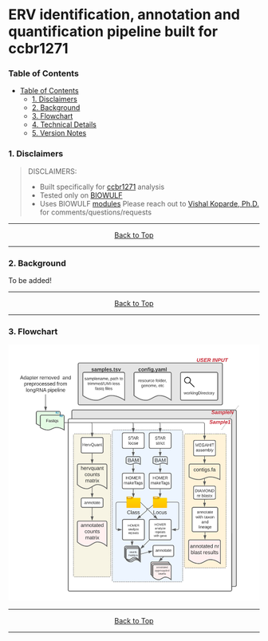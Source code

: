 # ERV identification, annotation and quantification pipeline built for ccbr1271

### Table of Contents

- [Table of Contents](#table-of-contents)
  - [1. Disclaimers](#1-disclaimers)
  - [2. Background](#2-background)
  - [3. Flowchart](#3-flowchart)
  - [4. Technical Details](#4-technical-details)
  - [5. Version Notes](https://github.com/CCBR/RENEE/blob/main/CHANGELOG.md)

### 1. Disclaimers

> DISCLAIMERS:
>
> - Built specifically for [ccbr1271](https://abcs-amp.nih.gov/project/2487/view/) analysis
> - Tested only on [BIOWULF](https://hpc.nih.gov/)
> - Uses BIOWULF [modules](https://hpc.nih.gov/apps/modules.html)
>   Please reach out to [Vishal Koparde, Ph.D.](mailto:vishal.koparde@nih.gov) for comments/questions/requests

<hr>
<p align="center">
	<a href="#renee---rna-sequencing-analysis-pipeline">Back to Top</a>
</p>
<hr>

### 2. Background

To be added!

<hr>
<p align="center">
	<a href="#renee---rna-sequencing-analysis-pipeline">Back to Top</a>
</p>
<hr>

### 3. Flowchart

![Flowchart](./docs/assets/images/ccbr1271_ERV_pipeline.png)

<hr>
<p align="center">
	<a href="#renee---rna-sequencing-analysis-pipeline">Back to Top</a>
</p>
<hr>
